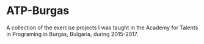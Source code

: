 # ATP-Burgas
 A collection of the exercise projects I was taught in the Academy for Talents in Programing in Burgas, Bulgaria, during 2015-2017.
